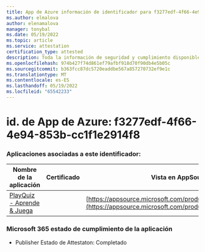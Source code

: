 ```yaml
---
title: App de Azure información de identificador para f3277edf-4f66-4e94-853b-cc1f1e2914f8
ms.author: elmalova
author: elenamalova
manager: tonybal
ms.date: 05/19/2022
ms.topic: article
ms.service: attestation
certification_type: attested
description: Toda la información de seguridad y cumplimiento disponible para f3277edf-4f66-4e94-853b-cc1f1e2914f8.
ms.openlocfilehash: 974b427f74d861ef79afbf918d70f90db4e5b05c
ms.sourcegitcommit: b363fcc87dc5720eaddbe567a857270732ef9e1c
ms.translationtype: MT
ms.contentlocale: es-ES
ms.lasthandoff: 05/19/2022
ms.locfileid: "65542233"
---
```

# <a name="azure-app-id-f3277edf-4f66-4e94-853b-cc1f1e2914f8"></a>id. de App de Azure: f3277edf-4f66-4e94-853b-cc1f1e2914f8


### <a name="apps-associated-with-this-id"></a>Aplicaciones asociadas a este identificador:
| **Nombre de la aplicación** | **Certificado** | **Vista en AppSource** |
|--------------|---------------|-----------------------|
| [PlayQuiz - Aprende &amp; Juega](../forward/WA200002820.md) |  | [https://appsource.microsoft.com/product/office/WA200002820](https://appsource.microsoft.com/product/office/WA200002820) |

### <a name="microsoft-365-app-compliance-status"></a>Microsoft 365 estado de cumplimiento de la aplicación
- Publisher Estado de Attestaton: Completado
